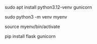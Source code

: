 sudo apt install python3.12-venv gunicorn


sudo python3 -m venv myenv


source myenv/bin/activate


pip install flask gunicorn
